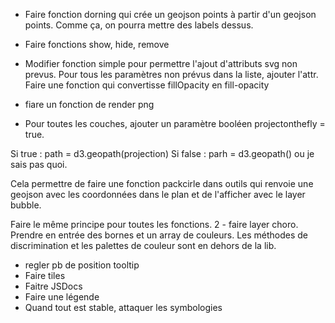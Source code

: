 - Faire fonction dorning qui crée un geojson points à partir d'un geojson points. Comme ça, on pourra mettre des labels dessus. 
- Faire fonctions show, hide, remove
- Modifier fonction simple pour permettre l'ajout d'attributs svg non prevus. Pour tous les paramètres non prévus dans la liste, ajouter l'attr. Faire une fonction qui convertisse fillOpacity en fill-opacity

- fiare un fonction de render png

- Pour toutes les couches, ajouter un paramètre booléen projectonthefly = true.

Si true : path = d3.geopath(projection)
Si false : parh = d3.geopath() ou je sais pas quoi.

Cela permettre de faire une fonction packcirle dans outils qui renvoie une geojson avec les coordonnées dans le plan et de l'afficher avec le layer bubble. 

Faire le même principe pour toutes les fonctions.
2 - faire layer choro. Prendre en entrée des bornes et un array de couleurs. Les méthodes de discrimination et les palettes de couleur sont en dehors de la lib.

- regler pb de position tooltip
- Faire tiles
- Faitre JSDocs
- Faire une légende
- Quand tout est stable, attaquer les symbologies
